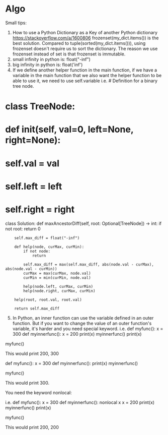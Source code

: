 # Algo
Small tips:
1. How to use a Python Dictionary as a Key of another Python dictionary
https://stackoverflow.com/a/1600806
frozenset(my_dict.items()) is the best solution. Compared to tuple(sorted(my_dict.items())), using frozenset doesn't require us to sort the dictionary. The reason we use frozenset instead of set is that frozenset is immutable.
2. small infinity in python is: float("-inf")
3. big infinity in python is: float('inf')
4. If we define another helper function in the main function, if we have a variable in the main function that we also want the helper function to be able to use it, we need to use self.variable
i.e. # Definition for a binary tree node.
# class TreeNode:
#     def __init__(self, val=0, left=None, right=None):
#         self.val = val
#         self.left = left
#         self.right = right
class Solution:
    def maxAncestorDiff(self, root: Optional[TreeNode]) -> int:
        if not root:
            return 0

        self.max_diff = float("-inf")

        def help(node, curMax, curMin):
            if not node:
                return

            self.max_diff = max(self.max_diff, abs(node.val - curMax), abs(node.val - curMin))
            curMax = max(curMax, node.val)
            curMin = min(curMin, node.val)

            help(node.left, curMax, curMin)
            help(node.right, curMax, curMin)

        help(root, root.val, root.val)

        return self.max_diff

5. In Python, an inner function can use the variable defined in an outer function. But if you want to change the value of an outer function's variable, it's harder and you need special keyword.
i.e.
def myfunc():
  x = 300
  def myinnerfunc():
  	x = 200
  	print(x)
  myinnerfunc()
  print(x)

myfunc()

This would print 200, 300

def myfunc():
  x = 300
  def myinnerfunc():
  	print(x)
  myinnerfunc()

myfunc()

This would print 300.

You need the keyword nonlocal:

i.e. def myfunc():
  x = 300
  def myinnerfunc():
  	nonlocal x
  	x = 200
  	print(x)
  myinnerfunc()
  print(x)

myfunc()

This would print 200, 200